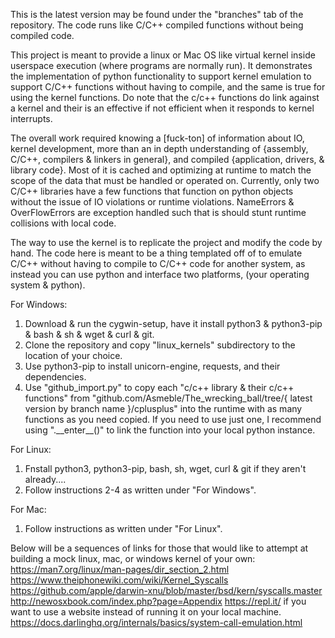 This is the latest version may be found under the "branches" tab of the repository. The code runs like C/C++ compiled functions without being compiled code.

This project is meant to provide a linux or Mac OS like virtual kernel inside userspace execution (where programs are normally run). It demonstrates the implementation of python functionality to support kernel emulation to support C/C++ functions without having to compile, and the same is true for using the kernel functions. Do note that the c/c++ functions do link against a kernel and their is an effective if not efficient when it responds to kernel interrupts.

The overall work required knowing a [fuck-ton] of information about IO, kernel development, more than an in depth understanding of {assembly, C/C++, compilers & linkers in general}, and compiled {application, drivers, & library code}. Most of it is cached and optimizing at runtime to match the scope of the data that must be handled or operated on. Currently, only two C/C++ libraries have a few functions that function on python objects without the issue of IO violations or runtime violations. NameErrors & OverFlowErrors are exception handled such that is should stunt runtime collisions with local code.

The way to use the kernel is to replicate the project and modify the code by hand. The code here is meant to be a thing templated off of to emulate C/C++ without having to compile to C/C++ code for another system, as instead you can use python and interface two platforms, (your operating system & python).

For Windows:
  1) Download & run the cygwin-setup, have it install python3 & python3-pip & bash & sh & wget & curl & git.
  2) Clone the repository and copy "linux_kernels" subdirectory to the location of your choice.
  3) Use python3-pip to install unicorn-engine, requests, and their dependencies.
  4) Use "github_import.py" to copy each "c/c++ library & their c/c++ functions" from "github.com/Asmeble/The_wrecking_ball/tree/{ latest version by branch name }/cplusplus"
       into the runtime with as many functions as you need copied. If you need to use just one, I recommend using ".\_\_enter\_\_()" to link the function into your local python
      instance.

 For Linux:
  1) Fnstall python3, python3-pip, bash, sh, wget, curl & git if they aren't already....
  2) Follow instructions 2-4 as written under "For Windows".

 For Mac:
  1) Follow instructions as written under "For Linux".


Below will be a sequences of links for those that would like to attempt at building a mock linux, mac, or windows kernel of your own:
  https://man7.org/linux/man-pages/dir_section_2.html
  https://www.theiphonewiki.com/wiki/Kernel_Syscalls
  https://github.com/apple/darwin-xnu/blob/master/bsd/kern/syscalls.master
  http://newosxbook.com/index.php?page=Appendix
  https://repl.it/ if you want to use a website instead of running it on your local machine.
  https://docs.darlinghq.org/internals/basics/system-call-emulation.html

